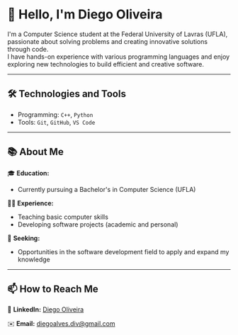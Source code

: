 # 👋 Hello, I'm Diego Oliveira

I'm a Computer Science student at the Federal University of Lavras (UFLA), passionate about solving problems and creating innovative solutions through code.  
I have hands-on experience with various programming languages and enjoy exploring new technologies to build efficient and creative software.

---

## 🛠️ Technologies and Tools

- Programming: `C++`, `Python`
- Tools: `Git`, `GitHub`, `VS Code`

---

## 📚 About Me

🎓 **Education:**  
- Currently pursuing a Bachelor's in Computer Science (UFLA)

🧑‍🏫 **Experience:**  
- Teaching basic computer skills  
- Developing software projects (academic and personal)

🚀 **Seeking:**
- Opportunities in the software development field to apply and expand my knowledge

---

## 📫 How to Reach Me

🔗 **LinkedIn:** [Diego Oliveira](https://www.linkedin.com/in/diego-oliveira-2328bb277/)  

✉️ **Email:** [diegoalves.div@gmail.com](mailto:diegoalves.div@gmail.com)
